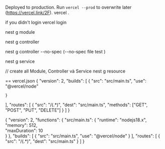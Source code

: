 Deployed to production. Run `vercel --prod` to overwrite later (https://vercel.link/2F).
vercel .

if you didn't login
vercel login

nest g module <module-name>

nest g controller <controller-name>

nest g controller <controller-name> --no-spec (--no-spec file test )

nest g service <service-name>

// create all Module, Controller và Service
nest g resource <resource-name>

== vercel.json
{
"version": 2,
"builds": [
{
"src": "src/main.ts",
"use": "@vercel/node"

    }

],
"routes": [
{
"src": "/(.\*)",
"dest": "src/main.ts",
"methods": ["GET", "POST", "PUT", "DELETE"]
}
]
}




{
  "version": 2,
  "functions": {
    "src/main.ts": {
      "runtime": "nodejs18.x",
      "memory": 512,            
      "maxDuration": 10         
    }
  },
  "builds": [
    {
      "src": "src/main.ts",
      "use": "@vercel/node"
    }
  ],
  "routes": [
    {
      "src": "/(.*)",
      "dest": "src/main.ts"
    }
  ]
}
